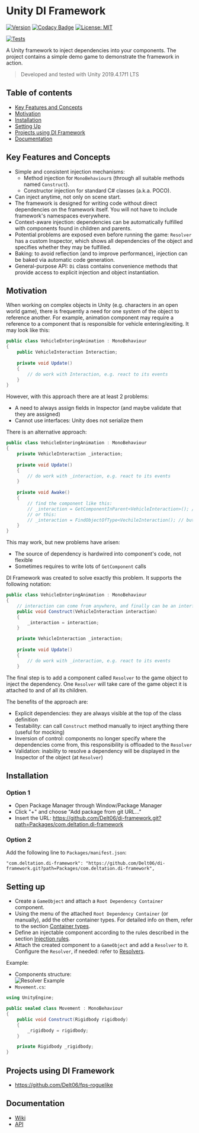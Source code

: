 #  Unity DI Framework

[![Version](https://img.shields.io/github/v/release/Delt06/di-framework?sort=semver)](https://github.com/Delt06/di-framework/releases)
[![Codacy Badge](https://app.codacy.com/project/badge/Grade/48d8273db00a4d93a124ed4e6736d729)](https://www.codacy.com/gh/Delt06/di-framework/dashboard?utm_source=github.com&amp;utm_medium=referral&amp;utm_content=Delt06/di-framework&amp;utm_campaign=Badge_Grade)
[![License: MIT](https://img.shields.io/badge/License-MIT-yellow.svg)](https://opensource.org/licenses/MIT)


[![Tests](https://github.com/Delt06/di-framework/actions/workflows/tests.yml/badge.svg)](https://github.com/Delt06/di-framework/actions/workflows/tests.yml)

A Unity framework to inject dependencies into your components. The project contains a simple demo game to demonstrate the framework in action.

> Developed and tested with Unity 2019.4.17f1 LTS

## Table of contents
- [Key Features and Concepts](#key-features-and-concepts)
- [Motivation](#motivation)
- [Installation](#installation)
- [Setting Up](#setting-up)
- [Projects using DI Framework](#projects-using-di-framework)
- [Documentation](#documentation)

## Key Features and Concepts
- Simple and consistent injection mechanisms:
    -  Method injection for `MonoBehaviour`s (through all suitable methods named `Construct`).
    -  Constructor injection for standard C# classes (a.k.a. POCO).
- Can inject anytime, not only on scene start.
- The framework is designed for writing code without direct dependencies on the framework itself. You will not have to include framework's namespaces everywhere.
- Context-aware injection: dependencies can be automatically fulfilled with components found in children and parents.
- Potential problems are exposed even before running the game: `Resolver` has a custom Inspector, which shows all dependencies of the object and specifies whether they may be fulfilled.
- Baking: to avoid reflection (and to improve performance), injection can be baked via automatic code generation.
- General-purpose API: `Di` class contains convenience methods that provide access to explicit injection and object instantiation.

## Motivation
When working on complex objects in Unity (e.g. characters in an open world game), there is frequently a need for one system of the object to reference another. For example, animation component may require a reference to a component that is responsible for vehicle entering/exiting. It may look like this:
```c#
public class VehicleEnteringAnimation : MonoBehaviour
{
    public VehicleInteraction Interaction;
    
    private void Update()
    {
        // do work with Interaction, e.g. react to its events
    }
}
```
However, with this approach there are at least 2 problems:
- A need to always assign fields in Inspector (and maybe validate that they are assigned)
- Cannot use interfaces: Unity does not serialize them

There is an alternative approach:
```c#
public class VehicleEnteringAnimation : MonoBehaviour
{
    private VehicleInteraction _interaction;
    
    private void Update()
    {
        // do work with _interaction, e.g. react to its events
    }
    
    private void Awake()
    {
        // find the component like this:
        // _interaction = GetComponentInParent<VehicleInteraction>(); // can use interfaces now!
        // or this:
        // _interaction = FindObjectOfType<VechileInteraction(); // but here still cannot...
    }
}
```

This may work, but new problems have arisen:
- The source of dependency is hardwired into component's code, not flexible
- Sometimes requires to write lots of `GetComponent` calls

DI Framework was created to solve exactly this problem. It supports the following notation:
```c#
public class VehicleEnteringAnimation : MonoBehaviour
{
    // interaction can come from anywhere, and finally can be an interface
    public void Construct(VehicleInteraction interaction)
    {
        _interaction = interaction;
    }

    private VehicleInteraction _interaction;
    
    private void Update()
    {
        // do work with _interaction, e.g. react to its events
    }
```

The final step is to add a component called `Resolver` to the game object to inject the dependency. One `Resolver` will take care of the game object it is attached to and of all its children.

The benefits of the approach are:
- Explicit dependencies: they are always visible at the top of the class definition
- Testability: can call `Construct` method manually to inject anything there (useful for mocking)
- Inversion of control: components no longer specify where the dependencies come from, this responsibility is offloaded to the `Resolver`
- Validation: inability to resolve a dependency will be displayed in the Inspector of the object (at `Resolver`)

## Installation
### Option 1
- Open Package Manager through Window/Package Manager
- Click "+" and choose "Add package from git URL..."
- Insert the URL: https://github.com/Delt06/di-framework.git?path=Packages/com.deltation.di-framework

### Option 2  
Add the following line to `Packages/manifest.json`:
```
"com.deltation.di-framework": "https://github.com/Delt06/di-framework.git?path=Packages/com.deltation.di-framework",
```

## Setting up
- Create a `GameObject` and attach a `Root Dependency Container` component.
- Using the menu of the attached `Root Dependency Container` (or manually), add the other container types. For detailed info on them, refer to the section [Container types](https://github.com/Delt06/di-framework/wiki/Containers).
- Define an injectable component according to the rules described in the section [Injection rules](https://github.com/Delt06/di-framework/wiki/Injection-Rules).
- Attach the created component to a `GameObject` and add a `Resolver` to it. Configure the `Resolver`, if needed: refer to [Resolvers](https://github.com/Delt06/di-framework/wiki/Resolver).

Example:
- Components structure:  
![Resolver Example](https://github.com/Delt06/di-framework/blob/master/Screenshots/resolver_example.jpg?raw=true)
- `Movement.cs`: 
```c#
using UnityEngine;

public sealed class Movement : MonoBehaviour
{
    public void Construct(Rigidbody rigidbody)
    {
        _rigidbody = rigidbody;
    }

    private Rigidbody _rigidbody;
}
```

## Projects using DI Framework
- https://github.com/Delt06/fps-roguelike

## Documentation
- [Wiki](https://github.com/Delt06/di-framework/wiki)  
- [API](https://delt06.github.io/di-framework/)
